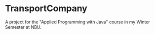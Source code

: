 # TransportCompany
A project for the "Applied Programming with Java" course in my Winter Semester at NBU.
